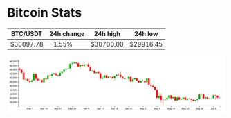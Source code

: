 # Bitcoin Stats

BTC/USDT|24h change|24h high|24h low|
|---|---|---|---|
|$30097.78|-1.55%|$30700.00|$29916.45|

<img src="./chart.svg">
